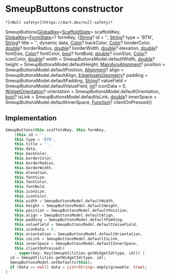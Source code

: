 


# SmeupButtons constructor




    *[<Null safety>](https://dart.dev/null-safety)*



SmeupButtons([GlobalKey](https://api.flutter.dev/flutter/widgets/GlobalKey-class.html)&lt;[ScaffoldState](https://api.flutter.dev/flutter/material/ScaffoldState-class.html)> scaffoldKey, [GlobalKey](https://api.flutter.dev/flutter/widgets/GlobalKey-class.html)&lt;[FormState](https://api.flutter.dev/flutter/widgets/FormState-class.html)>? formKey, {[String](https://api.flutter.dev/flutter/dart-core/String-class.html)? id = '', [String](https://api.flutter.dev/flutter/dart-core/String-class.html)? type = 'BTN', [String](https://api.flutter.dev/flutter/dart-core/String-class.html)? title = '', dynamic data, [Color](https://api.flutter.dev/flutter/dart-ui/Color-class.html)? backColor, [Color](https://api.flutter.dev/flutter/dart-ui/Color-class.html)? borderColor, [double](https://api.flutter.dev/flutter/dart-core/double-class.html)? borderRadius, [double](https://api.flutter.dev/flutter/dart-core/double-class.html)? borderWidth, [double](https://api.flutter.dev/flutter/dart-core/double-class.html)? elevation, [double](https://api.flutter.dev/flutter/dart-core/double-class.html)? fontSize, [Color](https://api.flutter.dev/flutter/dart-ui/Color-class.html)? fontColor, [bool](https://api.flutter.dev/flutter/dart-core/bool-class.html)? fontBold, [double](https://api.flutter.dev/flutter/dart-core/double-class.html)? iconSize, [Color](https://api.flutter.dev/flutter/dart-ui/Color-class.html)? iconColor, [double](https://api.flutter.dev/flutter/dart-core/double-class.html)? width = SmeupButtonsModel.defaultWidth, [double](https://api.flutter.dev/flutter/dart-core/double-class.html)? height = SmeupButtonsModel.defaultHeight, [MainAxisAlignment](https://api.flutter.dev/flutter/rendering/MainAxisAlignment.html)? position = SmeupButtonsModel.defaultPosition, [Alignment](https://api.flutter.dev/flutter/painting/Alignment-class.html)? align = SmeupButtonsModel.defaultAlign, [EdgeInsetsGeometry](https://api.flutter.dev/flutter/painting/EdgeInsetsGeometry-class.html)? padding = SmeupButtonsModel.defaultPadding, [String](https://api.flutter.dev/flutter/dart-core/String-class.html)? valueField = SmeupButtonsModel.defaultValueField, [int](https://api.flutter.dev/flutter/dart-core/int-class.html)? iconData = 0, [WidgetOrientation](../../smeup_models_widgets_smeup_model/WidgetOrientation.md)? orientation = SmeupButtonsModel.defaultOrientation, [bool](https://api.flutter.dev/flutter/dart-core/bool-class.html)? isLink = SmeupButtonsModel.defaultIsLink, [double](https://api.flutter.dev/flutter/dart-core/double-class.html)? innerSpace = SmeupButtonsModel.defaultInnerSpace, [Function](https://api.flutter.dev/flutter/dart-core/Function-class.html)? clientOnPressed})





## Implementation

```dart
SmeupButtons(this.scaffoldKey, this.formKey,
    {this.id = '',
    this.type = 'BTN',
    this.title = '',
    this.data,
    this.backColor,
    this.borderColor,
    this.borderRadius,
    this.borderWidth,
    this.elevation,
    this.fontSize,
    this.fontColor,
    this.fontBold,
    this.iconSize,
    this.iconColor,
    this.width = SmeupButtonsModel.defaultWidth,
    this.height = SmeupButtonsModel.defaultHeight,
    this.position = SmeupButtonsModel.defaultPosition,
    this.align = SmeupButtonsModel.defaultAlign,
    this.padding = SmeupButtonsModel.defaultPadding,
    this.valueField = SmeupButtonsModel.defaultValueField,
    this.iconData = 0,
    this.orientation = SmeupButtonsModel.defaultOrientation,
    this.isLink = SmeupButtonsModel.defaultIsLink,
    this.innerSpace = SmeupButtonsModel.defaultInnerSpace,
    this.clientOnPressed})
    : super(key: Key(SmeupUtilities.getWidgetId(type, id))) {
  id = SmeupUtilities.getWidgetId(type, id);
  SmeupButtonsModel.setDefaults(this);
  if (data == null) data = List<String>.empty(growable: true);
}
```







